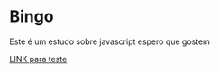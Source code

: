 # Bingo
Este é um estudo sobre javascript espero que gostem

  [LINK para teste](https://shadowruge.github.io/Bingo/)<br>

